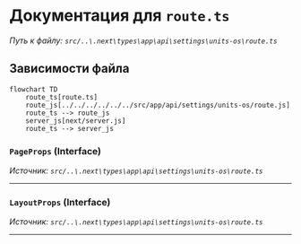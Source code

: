# Документация для `route.ts`

*Путь к файлу: `src/..\.next\types\app\api\settings\units-os\route.ts`*

## Зависимости файла

```mermaid
flowchart TD
    route_ts[route.ts]
    route_js[../../../../../../src/app/api/settings/units-os/route.js]
    route_ts --> route_js
    server_js[next/server.js]
    route_ts --> server_js
```

### `PageProps` (Interface)

*Источник: `src/..\.next\types\app\api\settings\units-os\route.ts`*

---
### `LayoutProps` (Interface)

*Источник: `src/..\.next\types\app\api\settings\units-os\route.ts`*

---
